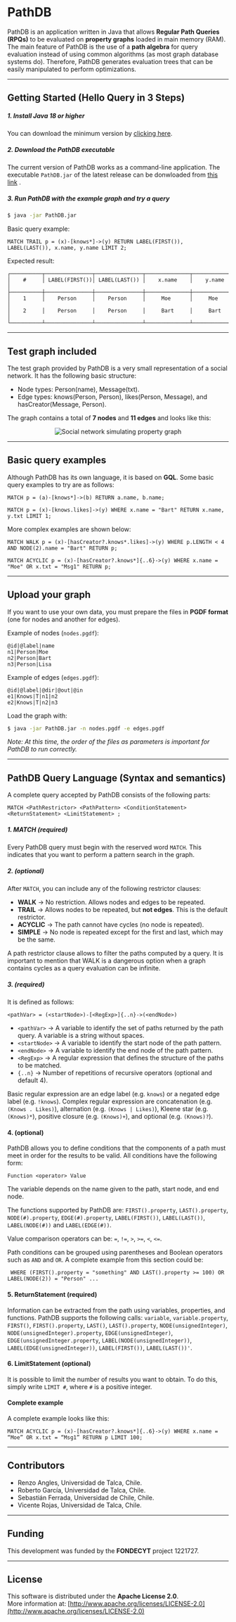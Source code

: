 # PathDB

PathDB is an application written in Java that allows **Regular Path Queries (RPQs)** to be evaluated on **property graphs** loaded in main memory (RAM). The main feature of PathDB is the use of a **path algebra** for query evaluation instead of using common algorithms (as most graph database systems do). Therefore, PathDB generates evaluation trees that can be easily manipulated to perform optimizations.

---

## Getting Started (Hello Query in 3 Steps)

##### 1. Install Java 18 or higher
You can download the minimum version by [clicking here](https://www.oracle.com/java/technologies/javase/jdk18-archive-downloads.html).

##### 2. Download the PathDB executable
The current version of PathDB works as a command-line application.
The executable `PathDB.jar` of the latest release can be donwloaded from [this link](https://github.com/dbgutalca/PathDB/releases/tag/V0.3) .

##### 3. Run PathDB with the example graph and try a query

```bash
$ java -jar PathDB.jar
```

Basic query example:

```
MATCH TRAIL p = (x)-[knows*]->(y) RETURN LABEL(FIRST()), LABEL(LAST()), x.name, y.name LIMIT 2;
```

Expected result:

```
┌──────────┬───────────────┬───────────────┬──────────────┬──────────────┐
│    #     │ LABEL(FIRST())│ LABEL(LAST()) │    x.name    │    y.name    │
├──────────┼───────────────┼───────────────┼──────────────┼──────────────┤
│    1     │    Person     │    Person     │     Moe      │     Moe      │
│    2     │    Person     │    Person     │     Bart     │     Bart     │
└──────────┴───────────────┴───────────────┴──────────────┴──────────────┘
```

---

## Test graph included

The test graph provided by PathDB is a very small representation of a social network. It has the following basic structure:
- Node types: Person(name), Message(txt).
- Edge types: knows(Person, Person), likes(Person, Message), and hasCreator(Message, Person).

The graph contains a total of **7 nodes** and **11 edges** and looks like this:
<div align="center">
  <img src="readmeAssets/DefaultGraph.jpg" alt="Social network simulating property graph">
</div>

---

## Basic query examples

Although PathDB has its own language, it is based on **GQL**. Some basic query examples to try are as follows:

```
MATCH p = (a)-[knows*]->(b) RETURN a.name, b.name;

MATCH p = (x)-[knows.likes]->(y) WHERE x.name = "Bart" RETURN x.name, y.txt LIMIT 1;
```

More complex examples are shown below:

```
MATCH WALK p = (x)-[hasCreator?.knows*.likes]->(y) WHERE p.LENGTH < 4 AND NODE(2).name = "Bart" RETURN p;

MATCH ACYCLIC p = (x)-[hasCreator?.knows*]{..6}->(y) WHERE x.name = "Moe" OR x.txt = "Msg1" RETURN p;
```

---

## Upload your graph

If you want to use your own data, you must prepare the files in **PGDF format** (one for nodes and another for edges).

Example of nodes (`nodes.pgdf`):

```
@id|@label|name
n1|Person|Moe
n2|Person|Bart
n3|Person|Lisa
```

Example of edges (`edges.pgdf`):

```
@id|@label|@dir|@out|@in
e1|Knows|T|n1|n2
e2|Knows|T|n2|n3
```

Load the graph with:

```bash
$ java -jar PathDB.jar -n nodes.pgdf -e edges.pgdf
```

*Note: At this time, the order of the files as parameters is important for PathDB to run correctly.*

---

## PathDB Query Language (Syntax and semantics)

A complete query accepted by PathDB consists of the following parts:

```
MATCH <PathRestrictor> <PathPattern> <ConditionStatement> <ReturnStatement> <LimitStatement> ;
```

##### 1. MATCH (required)
Every PathDB query must begin with the reserved word `MATCH`. This indicates that you want to perform a pattern search in the graph.

##### 2. <PathRestrictor> (optional)
After `MATCH`, you can include any of the following restrictor clauses:

- **WALK** → No restriction. Allows nodes and edges to be repeated.
- **TRAIL** → Allows nodes to be repeated, but **not edges**. This is the default restrictor.  
- **ACYCLIC** → The path cannot have cycles (no node is repeated).
- **SIMPLE** → No node is repeated except for the first and last, which may be the same.  

A path restrictor clause allows to filter the paths computed by a query. It is important to mention that WALK is a dangerous option when a graph contains cycles as a query evaluation can be infinite.   

##### 3. <PathPattern> (required)
It is defined as follows:

```
<pathVar> = (<startNode>)-[<RegExp>]{..n}->(<endNode>)
```

- `<pathVar>` → A variable to identify the set of paths returned by the path query. A variable is a string without spaces.
- `<startNode>` → A variable to identify the start node of the path pattern. 
- `<endNode>` → A variable to identify the end node of the path pattern.  
- `<RegExp>` → A regular expression that defines the structure of the paths to be matched. 
- `{..n}` → Number of repetitions of recursive operators (optional and default 4).

Basic regular expression are an edge label (e.g. `knows`) or a negated edge label (e.g. `!knows`). Complex regular expression are concatenation (e.g. `(Knows . Likes)`), alternation (e.g. `(Knows | Likes)`), Kleene star (e.g. `(Knows)*`), positive closure (e.g. `(Knows)+`), and optional (e.g. `(Knows)?`).   

#### 4. <ConditionStatement> (optional)
PathDB allows you to define conditions that the components of a path must meet in order for the results to be valid. All conditions have the following form:

```
Function <operator> Value
```

The variable depends on the name given to the path, start node, and end node.

The functions supported by PathDB are: `FIRST().property`, `LAST().property`, `NODE(#).property`, `EDGE(#).property`, `LABEL(FIRST())`, `LABEL(LAST())`, `LABEL(NODE(#))` and `LABEL(EDGE(#))`.

Value comparison operators can be: `=`, `!=`, `>`, `>=`, `<`, `<=`.

Path conditions can be grouped using parentheses and Boolean operators such as `AND` and `OR`. A complete example from this section could be:

```...
 WHERE (FIRST().property = "something" AND LAST().property >= 100) OR LABEL(NODE(2)) = "Person" ...
```

#### 5. ReturnStatement (required)
Information can be extracted from the path using variables, properties, and functions. PathDB supports the following calls: `variable`, `variable.property`, `FIRST()`, `FIRST().property`, `LAST()`, `LAST().property`, `NODE(unsignedInteger)`, `NODE(unsignedInteger).property`, `EDGE(unsignedInteger)`, `EDGE(unsignedInteger.property`, `LABEL(NODE(unsignedInteger))`, `LABEL(EDGE(unsignedInteger))`, `LABEL(FIRST())`, `LABEL(LAST())'`.

#### 6. LimitStatement (optional)
It is possible to limit the number of results you want to obtain. To do this, simply write `LIMIT #`, where `#` is a positive integer. 

#### Complete example
A complete example looks like this:
```
MATCH ACYCLIC p = (x)-[hasCreator?.knows*]{..6}->(y) WHERE x.name = “Moe” OR x.txt = “Msg1” RETURN p LIMIT 100;
```

---

## Contributors
* Renzo Angles, Universidad de Talca, Chile.
* Roberto García, Universidad de Talca, Chile.
* Sebastián Ferrada, Universidad de Chile, Chile.
* Vicente Rojas, Universidad de Talca, Chile.

---

## Funding
This development was funded by the **FONDECYT** project 1221727.  

---

## License
This software is distributed under the **Apache License 2.0**.  
More information at: [http://www.apache.org/licenses/LICENSE-2.0](http://www.apache.org/licenses/LICENSE-2.0)
